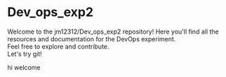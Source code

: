 # Dev_ops_exp2
Welcome to the jm12312/Dev_ops_exp2 repository! Here you'll find all the resources and documentation for the DevOps experiment.  
Feel free to explore and contribute.  
Let's try git!

hi welcome